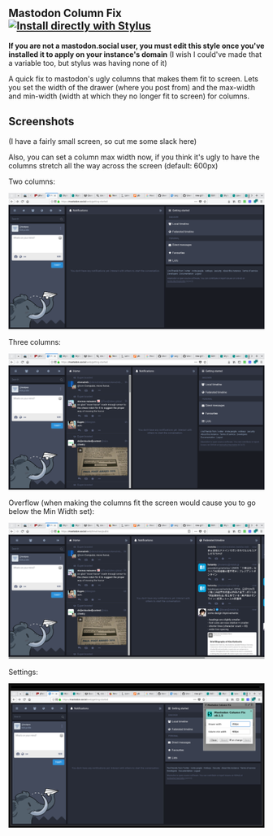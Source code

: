 Mastodon Column Fix
[![Install directly with Stylus](https://img.shields.io/badge/Install%20directly%20with-Stylus-00adad.svg)](https://raw.githubusercontent.com/beta-phenylethylamine/masto-colfix/master/style.user.css)
---

**If you are not a mastodon.social user, you must edit this style once you've installed it to apply on your instance's domain** (I wish I could've made that a variable too, but stylus was having none of it)

A quick fix to mastodon's ugly columns that makes them fit to screen. Lets you set the width of the drawer (where you post from) and the max-width and min-width (width at which they no longer fit to screen) for columns.

Screenshots
---
(I have a fairly small screen, so cut me some slack here)

Also, you can set a column max width now, if you think it's ugly to have the columns stretch all the way across the screen (default: 600px)

Two columns:

![Two columns](https://raw.githubusercontent.com/beta-phenylethylamine/masto-colfix/master/screenshots/example_2col.png)

Three columns:

![Three columns](https://raw.githubusercontent.com/beta-phenylethylamine/masto-colfix/master/screenshots/example_3col.png)

Overflow (when making the columns fit the screen would cause you to go below the Min Width set):

![Overflow](https://raw.githubusercontent.com/beta-phenylethylamine/masto-colfix/master/screenshots/example_overflow.png)

Settings:

![Settings](https://raw.githubusercontent.com/beta-phenylethylamine/masto-colfix/master/screenshots/settings.png)
